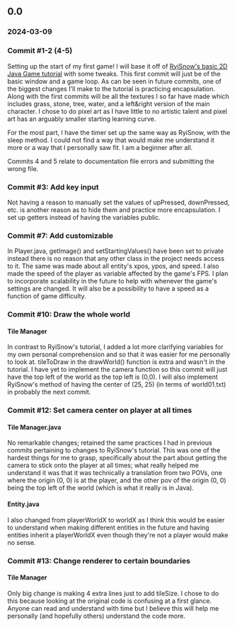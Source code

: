 ## 0.0 
### 2024-03-09
### Commit #1-2 (4-5)
Setting up the start of my first game! I will base it off of [RyiSnow's basic 2D Java Game tutorial](https://youtube.com/playlist?list=PL_QPQmz5C6WUF-pOQDsbsKbaBZqXj4qSq&si=SIBaFGlA1kHp2_1q) with some tweaks. This first commit will just be of the basic window and a game loop. As can be seen in future commits, one of the biggest changes I'll make to the tutorial is practicing encapsulation. Along with the first commits will be all the textures I so far have made which includes grass, stone, tree, water, and a left&right version of the main character. I chose to do pixel art as I have little to no artistic talent and pixel art has an arguably smaller starting learning curve.

For the most part, I have the timer set up the same way as RyiSnow, with the sleep method. I could not find a way that would make me understand it more or a way that I personally saw fit. I am a beginner after all.

Commits 4 and 5 relate to documentation file errors and submitting the wrong file.

### Commit #3: Add key input
Not having a reason to manually set the values of upPressed, downPressed, etc. is another reason as to hide them and practice more encapsulation. I set up getters instead of having the variables public.

### Commit #7: Add customizable
In Player.java, getImage() and setStartingValues() have been set to private instead there is no reason that any other class in the project needs access to it. The same was made about all entity's xpos, ypos, and speed. I also made the speed of the player as variable affected by the game's FPS. I plan to incorporate scalability in the future to help with whenever the game's settings are changed. It will also be a possibility to have a speed as a function of game difficulty.

### Commit #10: Draw the whole world
#### Tile Manager
In contrast to RyiSnow's tutorial, I added a lot more clarifying variables for my own personal comprehension and so that it was easier for me personally to look at. tileToDraw in the drawWorld() function is extra and wasn't in the tutorial. I have yet to implement the camera function so this commit will just have the top left of the world as the top left is (0,0). I will also implement RyiSnow's method of having the center of (25, 25) (in terms of world01.txt) in probably the next commit.

### Commit #12: Set camera center on player at all times
#### Tile Manager.java
No remarkable changes; retained the same practices I had in previous commits pertaining to changes to RyiSnow's tutorial. This was one of the hardest things for me to grasp, specifically about the part about getting the camera to stick onto the player at all times; what really helped me understand it was that it was technically a translation from two POVs, one where the origin (0, 0) is at the player, and the other pov of the origin (0, 0) being the top left of the world (which is what it really is in Java).

#### Entity.java
I also changed from playerWorldX to worldX as I think this would be easier to understand when making different entities in the future and having entities inherit a playerWorldX even though they're not a player would make no sense.

### Commit #13: Change renderer to certain boundaries
#### Tile Manager
Only big change is making 4 extra lines just to add tileSize. I chose to do this because looking at the original code is confusing at a first glance. Anyone can read and understand with time but I believe this will help me personally (and hopefully others) understand the code more.
